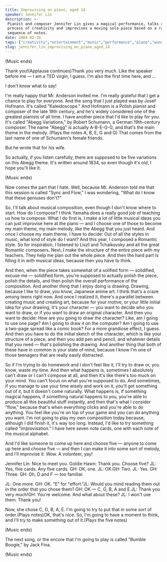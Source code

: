 ```yaml
---
title: Improvising on piano, aged 14
speaker: Jennifer Lin
description: >-
 Pianist and composer Jennifer Lin gives a magical performance, talks about the
 process of creativity and improvises a moving solo piece based on a random
 sequence of notes.
date: 2004-02-26
tags: ["creativity","entertainment","music","performance","piano","wunderkind","live-music"]
slug: jennifer_lin_improvising_on_piano_aged_14
---
```


(Music ends)

Thank you!(Applause continues)Thank you very much. Like the speaker before me — I am a TED
virgin, I guess. I'm also the first time here, and ...

I don't know what to say!

I'm really happy that Mr. Anderson invited me. I'm really grateful that I get a chance to
play for everyone. And the song that I just played was by Josef Hofmann. It's called
"Kaleidoscope." And Hofmann is a Polish pianist and composer of the late 19th century, and
he's widely considered one of the greatest pianists of all time. I have another piece that
I'd like to play for you. It's called "Abegg Variations," by Robert Schumann, a German
19th-century composer. The name "Abegg" is actually A-B-E-G-G, and that's the main theme
in the melody. (Plays the notes A, B, E, G and G) That comes from the last name of one of
Schumann's female friends.

But he wrote that for his wife.

So actually, if you listen carefully, there are supposed to be five variations on this
Abegg theme. It's written around 1834, so even though it's old, I hope you'll like
it.

(Music ends)

Now comes the part that I hate. Well, because Mr. Anderson told me that this session is
called "Sync and Flow," I was wondering, "What do I know that these geniuses
don't?"

So, I'll talk about musical composition, even though I don't know where to start. How do I
compose? I think Yamaha does a really good job of teaching us how to compose. What I do
first is, I make a lot of little musical ideas you can just improvise here at the piano —
and I choose one of those to become my main theme, my main melody, like the Abegg that you
just heard. And once I choose my main theme, I have to decide: Out of all the styles in
music, what kind of style do I want? And this year, I composed a Romantic style. So for
inspiration, I listened to Liszt and Tchaikovsky and all the great Romantic
composers. Next, I make the structure of the entire piece with my teachers. They help me
plan out the whole piece. And then the hard part is filling it in with musical ideas,
because then you have to think.

And then, when the piece takes somewhat of a solified form — solidified, excuse me —
solidified form, you're supposed to actually polish the piece, polish the details, and
then polish the overall performance of the composition. And another thing that I enjoy
doing is drawing. Drawing, because I like to draw, you know, Japanese anime art. I think
that's a craze among teens right now. And once I realized it, there's a parallel between
creating music and creating art, because for your motive, or your little initial idea for
your drawing, it's your character — you want to decide who you want to draw, or if you
want to draw an original character. And then you want to decide: How are you going to draw
the character? Like, am I going to use one page? Am I going to draw it on the computer? Am
I going to use a two-page spread like a comic book? For a more grandiose effect, I guess.
And then you have to do the initial sketch of the character, which is like your structure
of a piece, and then you add pen and pencil, and whatever details that you need — that's
polishing the drawing. And another thing that both of these have in common is your state of
mind, because I know I'm one of those teenagers that are really easily
distracted.

So if I'm trying to do homework and I don't feel like it, I'll try to draw or, you know,
waste my time. And then what happens is, sometimes I absolutely can't draw or I can't
compose at all, and then it's like there's too much on your mind. You can't focus on what
you're supposed to do. And sometimes, if you manage to use your time wisely and work on
it, you'll get something out of it, but it doesn't come naturally. What happens is, if
something magical happens, if something natural happens to you, you're able to produce all
this beautiful stuff instantly, and then that's what I consider "flow," because that's
when everything clicks and you're able to do anything. You feel like you're on top of your
game and you can do anything you want. I'm not going to play my own composition today
because, although I did finish it, it's way too long. Instead, I'd like to try something
called "improvisation." I have here seven note cards, one with each note of the musical
alphabet.

And I'd like someone to come up here and choose five — anyone to come up here and choose
five — and then I can make it into some sort of melody, and I'll improvise it. Wow. A
volunteer, yay!

Jennifer Lin: Nice to meet you. Goldie Hawn: Thank you. Choose five? JL: Yes, five cards.
Any five cards. GH: OK, one. JL: OK.GH: Two. JL: Yes. GH: Three. GH: Oh, D and F — too
familiar.

JL: One more. GH: OK. "E" for "effort."JL: Would you mind reading them out in the order
that you chose them? GH: OK — C, G, B, A and E.JL: Thank you very much!GH: You're welcome.
And what about these? JL: I won't use them. Thank you!

Now, she chose C, G, B, A, E. I'm going to try to put that in some sort of order.(Plays
notes)OK, that's nice. So, I'm going to have a moment to think, and I'll try to make
something out of it.(Plays the five notes)

(Music ends)

The next song, or the encore that I'm going to play is called "Bumble Boogie," by Jack
Fina.

(Music ends)

<!--
ad_duration=3.33
event="TED2004"
external_start_time=0
intro_duration=11.82
is_subtitle_required="False"
is_talk_featured="True"
language="en"
language_swap="False"
native_language="en"
number_of_related_talks=6
number_of_speakers=1
number_of_subtitled_videos=32
number_of_tags=7
number_of_talk_download_languages=33
number_of_talk_more_resources=0
number_of_talk_recommendations=0
number_of_talks_take_actions=0
post_ad_duration=0.83
published_timestamp="2006-08-08 00:11:00"
recording_date="2004-02-26"
speaker_description="Pianist, composer"
speaker_id=46
speaker_is_published=1
speaker_name="Jennifer Lin"
speaker_what_others_say="An exciting young talent who wants to touch the world."
talk_id=46
talk_name="Improvising on piano, aged 14"
talks_tags=["creativity","entertainment","music","performance","piano","wunderkind","live-music"]
url_audio="https://download.ted.com/talks/JenniferLin_2004.mp3?apikey=acme-roadrunner"
url_photo_speaker="https://pe.tedcdn.com/images/ted/1413_254x191.jpg"
url_photo_talk="https://pe.tedcdn.com/images/ted/39ee82adbe8329dbf4d4411ef22f8428178fc708_1600x1200.jpg"
url_webpage="https://www.ted.com/talks/jennifer_lin_improvising_on_piano_aged_14"
video_type_name="TED Stage Talk"
-->